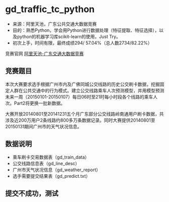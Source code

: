 # gd_traffic_tc_python
- 来源：阿里天池，广东公共交通大数据竞赛
- 目的：熟悉Python，学会用Python进行数据处理（特征提取、特征选择），以及python的机器学习库scikit-learn的使用，Just Try。
- 初次上手，时间有限，最终成绩294/ 57.04%（总人数2734/82.22%）

<p>竞赛官网 <a href="http://tianchi.aliyun.com/competition/information.htm?spm=5176.100067.5678.2.3o7931&raceId=231514" title="阿里天池">
阿里天池-广东交通大数据竞赛</a></p>

## 竞赛题目
本次大赛要求选手根据广州市内及广佛同城公交线路的历史公交刷卡数据，挖掘固定人群在公共交通中的行为模式。建立公交线路乘车人次预测模型，并用模型预测未来一周（20150101-20150107）每日06时至21时每小时段各个线路的乘车人次。Part2将更换一批新数据。

大赛开放20140801至20141231五个月广东部分公交线路岭南通用户刷卡数据，共涉及近200万用户2条线路约800多万条数据记录。同时大赛提供20140801至20150131期间广州市的天气状况信息。

## 数据说明
- 乘车刷卡交易数据表（gd_train_data）
- 公交线路信息表（gd_line_desc）
- 广州市天气状况信息（gd_weather_report）
- 选手需要提交结果表（gd_predict.txt）


## 提交不成功，测试